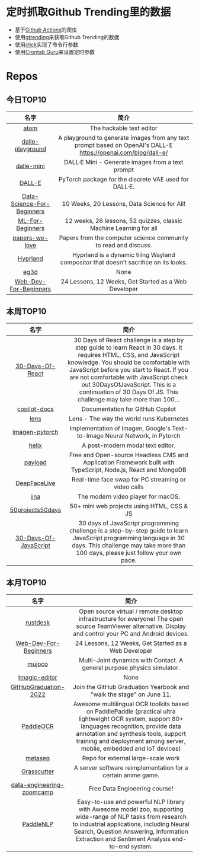 # 定时抓取Github Trending里的数据
* 基于[Github Actions](https://docs.github.com/en/actions)的爬虫
* 使用[gtrending](https://github.com/hedythedev/gtrending)来获取Github Trending的数据
* 使用[click](https://github.com/pallets/click)实现了命令行参数
* 使用[Crontab Guru](https://crontab.guru/)来设置定时参数

# Repos
## 今日TOP10 
<!-- START OF DAILY_TOP10_REPOS -->
| 名字 | 简介 |
| :----: | :----: |
| [atom](https://github.com/atom/atom) | The hackable text editor |
| [dalle-playground](https://github.com/saharmor/dalle-playground) | A playground to generate images from any text prompt based on OpenAI's DALL-E https://openai.com/blog/dall-e/ |
| [dalle-mini](https://github.com/borisdayma/dalle-mini) | DALL·E Mini - Generate images from a text prompt |
| [DALL-E](https://github.com/openai/DALL-E) | PyTorch package for the discrete VAE used for DALL·E. |
| [Data-Science-For-Beginners](https://github.com/microsoft/Data-Science-For-Beginners) | 10 Weeks, 20 Lessons, Data Science for All! |
| [ML-For-Beginners](https://github.com/microsoft/ML-For-Beginners) | 12 weeks, 26 lessons, 52 quizzes, classic Machine Learning for all |
| [papers-we-love](https://github.com/papers-we-love/papers-we-love) | Papers from the computer science community to read and discuss. |
| [Hyprland](https://github.com/vaxerski/Hyprland) | Hyprland is a dynamic tiling Wayland compositor that doesn't sacrifice on its looks. |
| [eg3d](https://github.com/NVlabs/eg3d) | None |
| [Web-Dev-For-Beginners](https://github.com/microsoft/Web-Dev-For-Beginners) | 24 Lessons, 12 Weeks, Get Started as a Web Developer |
<!-- END OF DAILY_TOP10_REPOS -->

## 本周TOP10
<!-- START OF WEEKLY_TOP10_REPOS -->
| 名字 | 简介 |
| :----: | :----: |
| [30-Days-Of-React](https://github.com/Asabeneh/30-Days-Of-React) | 30 Days of React challenge is a step by step guide to learn React in 30 days. It requires HTML, CSS, and JavaScript knowledge. You should be comfortable with JavaScript before you start to React. If you are not comfortable with JavaScript check out 30DaysOfJavaScript. This is a continuation of 30 Days Of JS. This challenge may take more than 100… |
| [copilot-docs](https://github.com/github/copilot-docs) | Documentation for GitHub Copilot |
| [lens](https://github.com/lensapp/lens) | Lens - The way the world runs Kubernetes |
| [imagen-pytorch](https://github.com/lucidrains/imagen-pytorch) | Implementation of Imagen, Google's Text-to-Image Neural Network, in Pytorch |
| [helix](https://github.com/helix-editor/helix) | A post-modern modal text editor. |
| [payload](https://github.com/payloadcms/payload) | Free and Open-source Headless CMS and Application Framework built with TypeScript, Node.js, React and MongoDB |
| [DeepFaceLive](https://github.com/iperov/DeepFaceLive) | Real-time face swap for PC streaming or video calls |
| [iina](https://github.com/iina/iina) | The modern video player for macOS. |
| [50projects50days](https://github.com/bradtraversy/50projects50days) | 50+ mini web projects using HTML, CSS & JS |
| [30-Days-Of-JavaScript](https://github.com/Asabeneh/30-Days-Of-JavaScript) | 30 days of JavaScript programming challenge is a step-by-step guide to learn JavaScript programming language in 30 days. This challenge may take more than 100 days, please just follow your own pace. |
<!-- END OF WEEKLY_TOP10_REPOS -->

## 本月TOP10
<!-- START OF MONTHLY_TOP10_REPOS -->
| 名字 | 简介 |
| :----: | :----: |
| [rustdesk](https://github.com/rustdesk/rustdesk) | Open source virtual / remote desktop infrastructure for everyone! The open source TeamViewer alternative. Display and control your PC and Android devices. |
| [Web-Dev-For-Beginners](https://github.com/microsoft/Web-Dev-For-Beginners) | 24 Lessons, 12 Weeks, Get Started as a Web Developer |
| [mujoco](https://github.com/deepmind/mujoco) | Multi-Joint dynamics with Contact. A general purpose physics simulator. |
| [tmagic-editor](https://github.com/Tencent/tmagic-editor) | None |
| [GitHubGraduation-2022](https://github.com/education/GitHubGraduation-2022) | Join the GitHub Graduation Yearbook and "walk the stage" on June 11. |
| [PaddleOCR](https://github.com/PaddlePaddle/PaddleOCR) | Awesome multilingual OCR toolkits based on PaddlePaddle (practical ultra lightweight OCR system, support 80+ languages recognition, provide data annotation and synthesis tools, support training and deployment among server, mobile, embedded and IoT devices) |
| [metaseq](https://github.com/facebookresearch/metaseq) | Repo for external large-scale work |
| [Grasscutter](https://github.com/Grasscutters/Grasscutter) | A server software reimplementation for a certain anime game. |
| [data-engineering-zoomcamp](https://github.com/DataTalksClub/data-engineering-zoomcamp) | Free Data Engineering course! |
| [PaddleNLP](https://github.com/PaddlePaddle/PaddleNLP) | Easy-to-use and powerful NLP library with Awesome model zoo, supporting wide-range of NLP tasks from research to industrial applications, including Neural Search, Question Answering, Information Extraction and Sentiment Analysis end-to-end system. |
<!-- END OF MONTHLY_TOP10_REPOS -->
